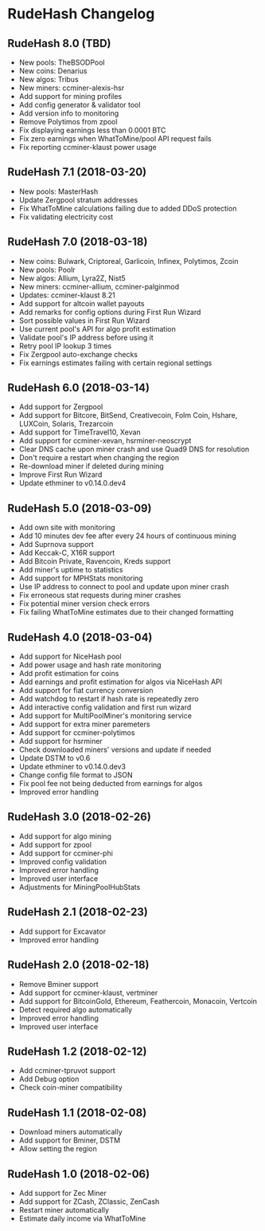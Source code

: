 # RudeHash Changelog

## RudeHash 8.0 (TBD)

* New pools: TheBSODPool
* New coins: Denarius
* New algos: Tribus
* New miners: ccminer-alexis-hsr
* Add support for mining profiles
* Add config generator & validator tool
* Add version info to monitoring
* Remove Polytimos from zpool
* Fix displaying earnings less than 0.0001 BTC
* Fix zero earnings when WhatToMine/pool API request fails
* Fix reporting ccminer-klaust power usage

## RudeHash 7.1 (2018-03-20)

* New pools: MasterHash
* Update Zergpool stratum addresses
* Fix WhatToMine calculations failing due to added DDoS protection
* Fix validating electricity cost

## RudeHash 7.0 (2018-03-18)

* New coins: Bulwark, Criptoreal, Garlicoin, Infinex, Polytimos, Zcoin
* New pools: Poolr
* New algos: Allium, Lyra2Z, Nist5
* New miners: ccminer-allium, ccminer-palginmod
* Updates: ccminer-klaust 8.21
* Add support for altcoin wallet payouts
* Add remarks for config options during First Run Wizard
* Sort possible values in First Run Wizard
* Use current pool's API for algo profit estimation
* Validate pool's IP address before using it
* Retry pool IP lookup 3 times
* Fix Zergpool auto-exchange checks
* Fix earnings estimates failing with certain regional settings

## RudeHash 6.0 (2018-03-14)

* Add support for Zergpool
* Add support for Bitcore, BitSend, Creativecoin, Folm Coin, Hshare, LUXCoin, Solaris, Trezarcoin
* Add support for TimeTravel10, Xevan
* Add support for ccminer-xevan, hsrminer-neoscrypt
* Clear DNS cache upon miner crash and use Quad9 DNS for resolution
* Don't require a restart when changing the region
* Re-download miner if deleted during mining
* Improve First Run Wizard
* Update ethminer to v0.14.0.dev4

## RudeHash 5.0 (2018-03-09)

* Add own site with monitoring
* Add 10 minutes dev fee after every 24 hours of continuous mining
* Add Suprnova support
* Add Keccak-C, X16R support
* Add Bitcoin Private, Ravencoin, Kreds support
* Add miner's uptime to statistics
* Add support for MPHStats monitoring
* Use IP address to connect to pool and update upon miner crash
* Fix erroneous stat requests during miner crashes
* Fix potential miner version check errors
* Fix failing WhatToMine estimates due to their changed formatting

## RudeHash 4.0 (2018-03-04)

* Add support for NiceHash pool
* Add power usage and hash rate monitoring
* Add profit estimation for coins
* Add earnings and profit estimation for algos via NiceHash API
* Add support for fiat currency conversion
* Add watchdog to restart if hash rate is repeatedly zero
* Add interactive config validation and first run wizard
* Add support for MultiPoolMiner's monitoring service
* Add support for extra miner paremeters
* Add support for ccminer-polytimos
* Add support for hsrminer
* Check downloaded miners' versions and update if needed
* Update DSTM to v0.6
* Update ethminer to v0.14.0.dev3
* Change config file format to JSON
* Fix pool fee not being deducted from earnings for algos
* Improved error handling

## RudeHash 3.0 (2018-02-26)

* Add support for algo mining
* Add support for zpool
* Add support for ccminer-phi
* Improved config validation
* Improved error handling
* Improved user interface
* Adjustments for MiningPoolHubStats

## RudeHash 2.1 (2018-02-23)

* Add support for Excavator
* Improved error handling

## RudeHash 2.0 (2018-02-18)

* Remove Bminer support
* Add support for ccminer-klaust, vertminer
* Add support for BitcoinGold, Ethereum, Feathercoin, Monacoin, Vertcoin
* Detect required algo automatically
* Improved error handling
* Improved user interface


## RudeHash 1.2 (2018-02-12)

* Add ccminer-tpruvot support
* Add Debug option
* Check coin-miner compatibility


## RudeHash 1.1 (2018-02-08)

* Download miners automatically
* Add support for Bminer, DSTM
* Allow setting the region

## RudeHash 1.0 (2018-02-06)

* Add support for Zec Miner
* Add support for ZCash, ZClassic, ZenCash
* Restart miner automatically
* Estimate daily income via WhatToMine
